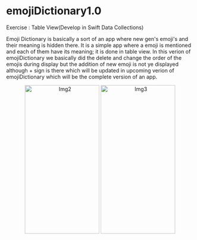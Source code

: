 # emojiDictionary1.0
Exercise : Table View(Develop in Swift Data Collections)

Emoji Dictionary is basically a sort of an app where new gen's emoji's and their meaning is hidden there. It is a simple app where a emoji is mentioned and each of them have its meaning; it is done in table view. In this verion of emojiDictionary we basically did the delete and change the order of the emojis during display but the addition of new emoji is not ye displayed although + sign is there which will be updated in upcoming verion of emojiDictionary which will be the complete version of an app.

<p align="center">
  
  <img width="200" height = "400" alt="Img2" src="https://user-images.githubusercontent.com/90863360/213524551-04acd19e-a9b3-4e88-b6a9-8c92f38555da.png">
  
  <img width="200" height = "400" alt="Img3" src="https://user-images.githubusercontent.com/90863360/213524518-fafc0c78-3dda-4a3b-8c63-e31fa18b66c2.png">

</p>
